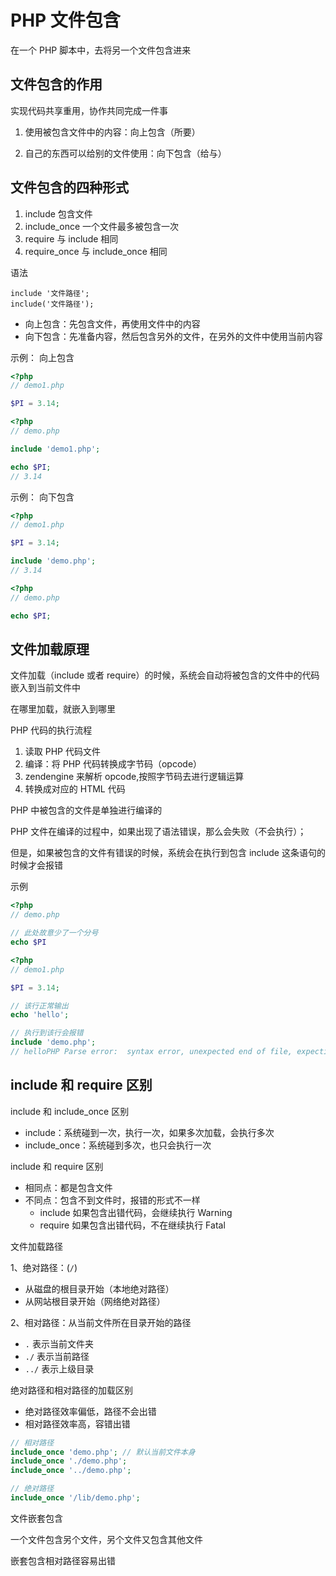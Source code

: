 # PHP 文件包含

在一个 PHP 脚本中，去将另一个文件包含进来

## 文件包含的作用

实现代码共享重用，协作共同完成一件事

1. 使用被包含文件中的内容：向上包含（所要）

2. 自己的东西可以给别的文件使用：向下包含（给与）

## 文件包含的四种形式

1. include 包含文件
2. include_once 一个文件最多被包含一次
3. require 与 include 相同
4. require_once 与 include_once 相同

语法

```
include '文件路径';
include('文件路径');
```

- 向上包含：先包含文件，再使用文件中的内容
- 向下包含：先准备内容，然后包含另外的文件，在另外的文件中使用当前内容

示例： 向上包含

```php
<?php
// demo1.php

$PI = 3.14;

```

```php
<?php
// demo.php

include 'demo1.php';

echo $PI;
// 3.14
```

示例： 向下包含

```php
<?php
// demo1.php

$PI = 3.14;

include 'demo.php';
// 3.14
```

```php
<?php
// demo.php

echo $PI;
```

## 文件加载原理

文件加载（include 或者 require）的时候，系统会自动将被包含的文件中的代码嵌入到当前文件中

在哪里加载，就嵌入到哪里

PHP 代码的执行流程

1. 读取 PHP 代码文件
2. 编译：将 PHP 代码转换成字节码（opcode）
3. zendengine 来解析 opcode,按照字节码去进行逻辑运算
4. 转换成对应的 HTML 代码

PHP 中被包含的文件是单独进行编译的

PHP 文件在编译的过程中，如果出现了语法错误，那么会失败（不会执行）；

但是，如果被包含的文件有错误的时候，系统会在执行到包含 include 这条语句的时候才会报错

示例

```php
<?php
// demo.php

// 此处故意少了一个分号
echo $PI
```

```php
<?php
// demo1.php

$PI = 3.14;

// 该行正常输出
echo 'hello';

// 执行到该行会报错
include 'demo.php';
// helloPHP Parse error:  syntax error, unexpected end of file, expecting ',' or ';'
```

## include 和 require 区别

include 和 include_once 区别

- include：系统碰到一次，执行一次，如果多次加载，会执行多次
- include_once：系统碰到多次，也只会执行一次

include 和 require 区别

- 相同点：都是包含文件
- 不同点：包含不到文件时，报错的形式不一样
  - include 如果包含出错代码，会继续执行 Warning
  - require 如果包含出错代码，不在继续执行 Fatal

文件加载路径

1、绝对路径：(`/`)

- 从磁盘的根目录开始（本地绝对路径）
- 从网站根目录开始（网络绝对路径）

2、相对路径：从当前文件所在目录开始的路径
- `.` 表示当前文件夹
- `./` 表示当前路径
- `../` 表示上级目录

绝对路径和相对路径的加载区别

- 绝对路径效率偏低，路径不会出错
- 相对路径效率高，容错出错

```php
// 相对路径
include_once 'demo.php'; // 默认当前文件本身
include_once './demo.php';
include_once '../demo.php';

// 绝对路径
include_once '/lib/demo.php';
```

文件嵌套包含

一个文件包含另个文件，另个文件又包含其他文件

嵌套包含相对路径容易出错
